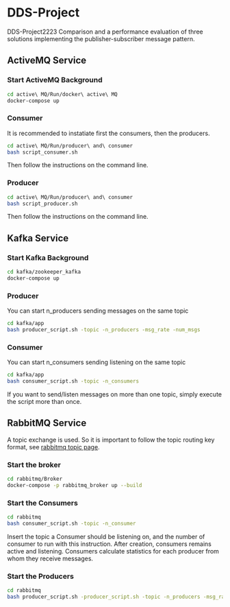 # DDS-Project
 DDS-Project2223
Comparison and a performance evaluation of three solutions implementing the publisher-subscriber message pattern.
## ActiveMQ Service
### Start ActiveMQ Background
```bash
cd active\ MQ/Run/docker\ active\ MQ
docker-compose up 
```
### Consumer
It is recommended to instatiate first the consumers, then the producers.

```bash
cd active\ MQ/Run/producer\ and\ consumer
bash script_consumer.sh
```
Then follow the instructions on the command line.
### Producer
```bash
cd active\ MQ/Run/producer\ and\ consumer
bash script_producer.sh
```
Then follow the instructions on the command line.



## Kafka Service
### Start Kafka Background

```bash
cd kafka/zookeeper_kafka
docker-compose up 
```

### Producer
You can start n_producers sending messages on the same topic

```bash
cd kafka/app
bash producer_script.sh -topic -n_producers -msg_rate -num_msgs
```
### Consumer
You can start n_consumers sending listening on the same topic

```bash
cd kafka/app
bash consumer_script.sh -topic -n_consumers
```
If you want to send/listen messages on more than one topic, simply execute the script more than once.

## RabbitMQ Service
A topic exchange is used. So it is important to follow the topic routing key format, see [rabbitmq topic page](https://www.rabbitmq.com/tutorials/tutorial-five-java.html).
### Start the broker
```bash
cd rabbitmq/Broker
docker-compose -p rabbitmq_broker up --build 
```
### Start the Consumers
```bash
cd rabbitmq
bash consumer_script.sh -topic -n_consumer
```
Insert the topic a Consumer should be listening on, and the number of consumer to run with this instruction.
After creation, consumers remains active and listening.
Consumers calculate statistics for each producer from whom they receive messages.
### Start the Producers
```bash
cd rabbitmq
bash producer_script.sh -producer_script.sh -topic -n_producers -msg_rate -num_msgs
```

